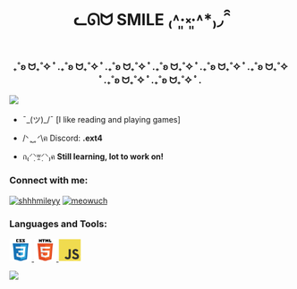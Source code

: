 <h1 align="center">ᓚᘏᗢ SMILE ₍˄·͈༝·͈˄*₎◞ ̑̑</h1>
<h3 align="center">₊˚ʚ ᗢ₊˚✧ ﾟ.₊˚ʚ ᗢ₊˚✧ ﾟ.₊˚ʚ ᗢ₊˚✧ ﾟ.₊˚ʚ ᗢ₊˚✧ ﾟ.₊˚ʚ ᗢ₊˚✧ ﾟ.₊˚ʚ ᗢ₊˚✧ ﾟ.₊˚ʚ ᗢ₊˚✧ ﾟ.₊˚ʚ ᗢ₊˚✧ ﾟ.</h3>

<img src="https://i.pinimg.com/564x/6c/c2/d4/6cc2d47605cc88b02d4a53ae25e77e19.jpg">


- ¯\_(ツ)_/¯ [I like reading and playing games]

- /ᐠ ̥  ̮  ̥ ᐟ\ฅ Discord: **.ext4**

- ก₍⸍⸌̣ʷ̣̫⸍̣⸌₎ค **Still learning, lot to work on!**

<h3 align="left">Connect with me:</h3>
<p align="left">
<a href="https://twitter.com/shhhmileyy" target="blank"><img align="center" src="https://raw.githubusercontent.com/rahuldkjain/github-profile-readme-generator/master/src/images/icons/Social/twitter.svg" alt="shhhmileyy" height="30" width="40" /></a>
<a href="https://www.youtube.com/c/meowuch" target="blank"><img align="center" src="https://raw.githubusercontent.com/rahuldkjain/github-profile-readme-generator/master/src/images/icons/Social/youtube.svg" alt="meowuch" height="30" width="40" /></a>
</p>

<h3 align="left">Languages and Tools:</h3>
<p align="left"> <a href="https://www.w3schools.com/css/" target="_blank" rel="noreferrer"> <img src="https://raw.githubusercontent.com/devicons/devicon/master/icons/css3/css3-original-wordmark.svg" alt="css3" width="40" height="40"/> </a> <a href="https://www.w3.org/html/" target="_blank" rel="noreferrer"> <img src="https://raw.githubusercontent.com/devicons/devicon/master/icons/html5/html5-original-wordmark.svg" alt="html5" width="40" height="40"/> </a> <a href="https://developer.mozilla.org/en-US/docs/Web/JavaScript" target="_blank" rel="noreferrer"> <img src="https://raw.githubusercontent.com/devicons/devicon/master/icons/javascript/javascript-original.svg" alt="javascript" width="40" height="40"/> </a> </p>

<img src="https://i.pinimg.com/originals/6f/e0/d6/6fe0d6dff44f0a973cd7f2ab0b761ff1.gif">
